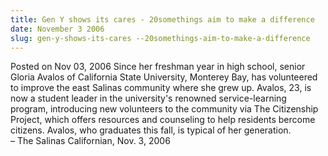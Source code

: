 ```yaml
---
title: Gen Y shows its cares - 20somethings aim to make a difference
date: November 3 2006
slug: gen-y-shows-its-cares --20somethings-aim-to-make-a-difference
---
```


 



<span class="date">Posted on Nov 03, 2006    </span>
Since her freshman year in high school, senior Gloria Avalos of
California State University, Monterey Bay, has volunteered to
improve the east Salinas community where she grew up. Avalos, 23,
is now a student leader in the university&apos;s renowned
service-learning program, introducing new volunteers to the
community via The Citizenship Project, which offers resources and
counseling to help residents bercome citizens. Avalos, who
graduates this fall, is typical of her generation.<br>
&#x2013; The Salinas Californian, Nov. 3, 2006<br/></br>




```
